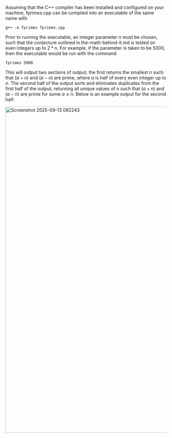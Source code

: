 Assuming that the C++ compiler has been installed and configured on your machine, fprimes.cpp can be compiled into an executable of the same name with

```g++ -o fprimes fprimes.cpp```

Prior to running the executable, an integer parameter $n$ must be chosen, such that the conjecture outlined in the-math-behind-it.md is tested on even integers up to $2*n$. For example, if the parameter is taken to be 5000, then the executable would be run with the command

```fprimes 5000```

This will output two sections of output; the first returns the smallest $n$ such that $(a+n)$ and $(a-n)$ are prime, where $a$ is half of every even integer up to $n$. The second half of the output sorts and eliminates duplicates from the first half of the output, returning all unique values of $n$ such that $(a+n)$ and $(a-n)$ are prime for some $a \le n$. Below is an example output for the second half:

<img width="1919" height="1019" alt="Screenshot 2025-09-13 082243" src="https://github.com/user-attachments/assets/1074916c-e816-486b-b708-f88618ef1e7a" />
